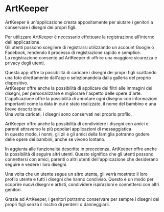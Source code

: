# ArtKeeper


ArtKeeper è un'applicazione creata appositamente per aiutare i genitori a conservare i disegni dei
propri figli.

Per utilizzare ArtKeeper è necessario effettuare la registrazione all'interno dell'applicazione.  
Gli utenti possono scegliere di registrarsi utilizzando un account Google o Facebook, rendendo il
processo di registrazione rapido e semplice.  
La registrazione consente ad ArtKeeper di offrire una maggiore sicurezza e privacy degli utenti.

Questa app offre la possibilità di caricare i disegni dei propri figli scattando una foto
direttamente dall'app o selezionandola dalla galleria del proprio dispositivo.  
ArtKeeper offre anche la possibilità di applicare dei filtri alle immagini dei disegni, per
personalizzare e migliorare l'aspetto delle opere d'arte.  
L'applicazione offre la possibilità di annotare ogni disegno con informazioni importanti come la
data in cui è stato realizzato, il nome del bambino e una breve descrizione.  
Una volta caricati, i disegni sono conservati nel proprio profilo.

ArtKeeper offre anche la possibilità di condividere i disegni con amici e parenti attraverso le più
popolari applicazioni di messaggistica.  
In questo modo, i nonni, gli zii e gli amici della famiglia potranno godere delle opere dei bambini,
anche se vivono lontano.

In aggiunta alle funzionalità descritte in precedenza, ArtKeeper offre anche la possibilità di
seguire altri utenti. Questo significa che gli utenti possono connettersi con amici, parenti o altri
utenti dell'applicazione che desiderano seguire e vedere i loro disegni.

Una volta che un utente segue un altro utente, gli verrà mostrato il loro profilo utente e tutti i
disegni che hanno condiviso. Questo è un modo per scoprire nuovi disegni e artisti, condividere
ispirazioni e connettersi con altri genitori.

Grazie ad ArtKeeper, i genitori potranno conservare per sempre i disegni dei propri figli senza il
rischio di perderli o danneggiarli.

